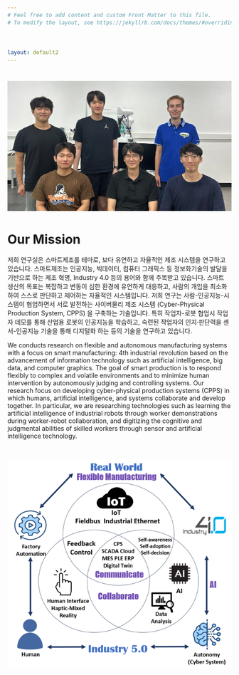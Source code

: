 ```yaml
---
# Feel free to add content and custom Front Matter to this file.
# To modify the layout, see https://jekyllrb.com/docs/themes/#overriding-theme-defaults



layout: default2
---
```


# ![members](index_members.png)

# Our Mission

저희 연구실은 스마트제조를 테마로, 보다 유연하고 자율적인 제조 시스템을 연구하고 있습니다. 스마트제조는 인공지능, 빅데이터, 컴퓨터 그래픽스 등 정보화기술의 발달을 기반으로 하는 제조 혁명, Industry 4.0 등의 용어와 함께 주목받고 있습니다. 스마트 생산의 목표는 복잡하고 변동이 심한 환경에 유연하게 대응하고, 사람의 개입을 최소화하여 스스로 판단하고 제어하는 자율적인 시스템입니다. 저희 연구는 사람-인공지능-시스템이 협업하면서 서로 발전하는 사이버물리 제조 시스템 (Cyber-Physical Production System, CPPS) 을 구축하는 기술입니다. 특히 작업자-로봇 협업시 작업자 데모를 통해 산업용 로봇의 인공지능을 학습하고, 숙련된 작업자의 인지·판단력을 센서-인공지능 기술을 통해 디지털화 하는 등의 기술을 연구하고 있습니다.

We conducts research on flexible and autonomous manufacturing systems with a focus on smart manufacturing: 4th industrial revolution based on the advancement of information technology such as artificial intelligence, big data, and computer graphics. The goal of smart production is to respond flexibly to complex and volatile environments and to minimize human intervention by autonomously judging and controlling systems. Our research focus on developing cyber-physical production systems (CPPS) in which humans, artificial intelligence, and systems collaborate and develop together. In particular, we are researching technologies such as learning the artificial intelligence of industrial robots through worker demonstrations during worker-robot collaboration, and digitizing the cognitive and judgmental abilities of skilled workers through sensor and artificial intelligence technology.

<br>

![objective](index_objective.png)
